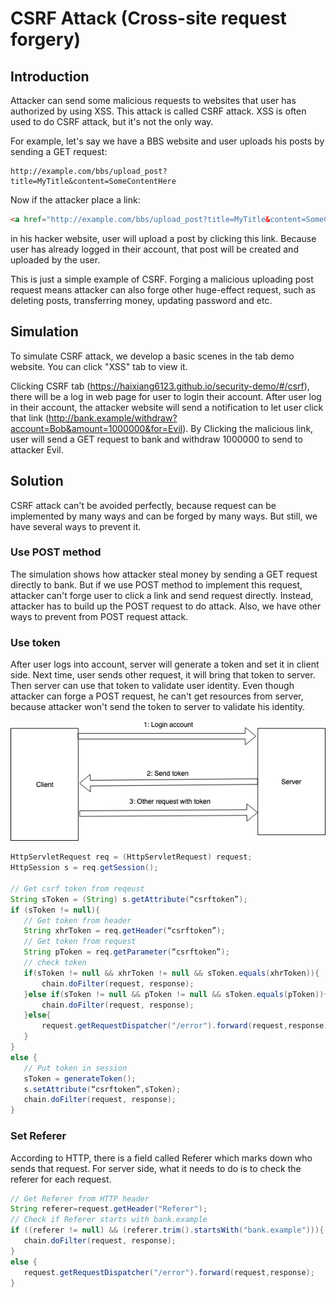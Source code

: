 # CSRF Attack (Cross-site request forgery)

## Introduction

Attacker can send some malicious requests to websites that user has authorized by using XSS.
This attack is called CSRF attack. XSS is often used to do CSRF attack, but it's not the only
way. 

For example, let's say we have a BBS website and user uploads his posts by sending a
GET request:

```
http://example.com/bbs/upload_post?title=MyTitle&content=SomeContentHere
```

Now if the attacker place a link: 

```html
<a href="http://example.com/bbs/upload_post?title=MyTitle&content=SomeContentHere">Click Me</a>
```

in his hacker website, user will upload a post by clicking this link. Because user has already
logged in their account, that post will be created and uploaded by the user.

This is just a simple example of CSRF. Forging a malicious uploading post request means attacker
can also forge other huge-effect request, such as deleting posts, transferring money, updating password and etc.

## Simulation

To simulate CSRF attack, we develop a basic scenes in the tab demo website. You can click "XSS" tab 
to view it.

Clicking CSRF tab (https://haixiang6123.github.io/security-demo/#/csrf), there will be a log in web page for 
user to login their account. After user log in their account, the attacker website will send a notification to let user
click that link (http://bank.example/withdraw?account=Bob&amount=1000000&for=Evil). By Clicking the malicious link, user will send a GET request to bank and withdraw 1000000 to send to attacker Evil.


## Solution

CSRF attack can't be avoided perfectly, because request can be implemented by many ways and can be forged by many ways.
But still, we have several ways to prevent it.

### Use POST method

The simulation shows how attacker steal money by sending a GET request directly to bank.
But if we use POST method to implement this request, attacker can't forge user to click a link and
send request directly. Instead, attacker has to build up the POST request to do attack. Also,
we have other ways to prevent from POST request attack.

### Use token

After user logs into account, server will generate a token and set it in client side. Next time,
user sends other request, it will bring that token to server. Then server can use that token to
validate user identity. Even though attacker can forge a POST request, he can't get resources from server,
because attacker won't send the token to server to validate his identity.

![](../pics/CSRF_token.png)

```java
HttpServletRequest req = (HttpServletRequest) request; 
HttpSession s = req.getSession(); 
 
// Get csrf token from reqeust
String sToken = (String) s.getAttribute(“csrftoken”); 
if (sToken != null){
   // Get token from header
   String xhrToken = req.getHeader(“csrftoken”); 
   // Get token from request
   String pToken = req.getParameter(“csrftoken”); 
   // check token
   if(sToken != null && xhrToken != null && sToken.equals(xhrToken)){ 
       chain.doFilter(request, response); 
   }else if(sToken != null && pToken != null && sToken.equals(pToken)){ 
       chain.doFilter(request, response); 
   }else{ 
       request.getRequestDispatcher("/error").forward(request,response); 
   } 
} 
else { 
   // Put token in session
   sToken = generateToken(); 
   s.setAttribute(“csrftoken”,sToken); 
   chain.doFilter(request, response); 
}
```

### Set Referer

According to HTTP, there is a field called Referer which marks down who sends that request.
For server side, what it needs to do is to check the referer for each request.

```java
// Get Referer from HTTP header
String referer=request.getHeader("Referer"); 
// Check if Referer starts with bank.example
if ((referer != null) && (referer.trim().startsWith("bank.example"))){ 
   chain.doFilter(request, response); 
}
else { 
   request.getRequestDispatcher("/error").forward(request,response); 
}
```
